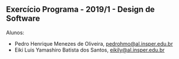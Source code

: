 Exercício Programa - 2019/1 - Design de Software
------------------------------------------------

Alunos: 
- Pedro Henrique Menezes de Oliveira, pedrohmo@al.insper.edu.br
- Eiki Luis Yamashiro Batista dos Santos, eikily@al.insper.edu.br

